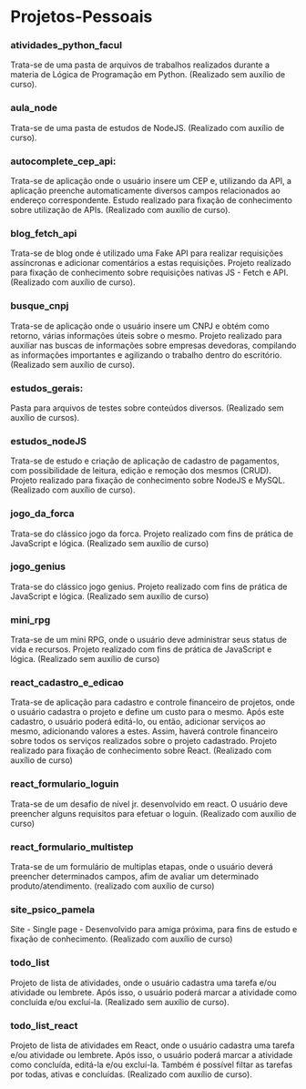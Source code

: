 # Projetos-Pessoais

### atividades_python_facul

Trata-se de uma pasta de arquivos de trabalhos realizados durante a materia de Lógica de Programação em Python.
(Realizado sem auxílio de curso).

### aula_node

Trata-se de uma pasta de estudos de NodeJS.
(Realizado com auxílio de curso).

### autocomplete_cep_api:

Trata-se de aplicação onde o usuário insere um CEP e, utilizando da API, a aplicação preenche automaticamente diversos campos relacionados ao endereço correspondente.
Estudo realizado para fixação de conhecimento sobre utilização de APIs.
(Realizado com auxílio de curso).

### blog_fetch_api

Trata-se de blog onde é utilizado uma Fake API para realizar requisições assíncronas e adicionar comentários a estas requisições.
Projeto realizado para fixação de conhecimento sobre requisições nativas JS - Fetch e API.
(Realizado com auxílio de curso).

### busque_cnpj

Trata-se de aplicação onde o usuário insere um CNPJ e obtém como retorno, várias informações úteis sobre o mesmo.
Projeto realizado para auxiliar nas buscas de informações sobre empresas devedoras, compilando as informações importantes e agilizando o trabalho dentro do escritório.
(Realizado sem auxílio de curso).

### estudos_gerais:

Pasta para arquivos de testes sobre conteúdos diversos.
(Realizado sem auxílio de cursos).

### estudos_nodeJS

Trata-se de estudo e criação de aplicação de cadastro de pagamentos, com possibilidade de leitura, edição e remoção dos mesmos (CRUD).
Projeto realizado para fixação de conhecimento sobre NodeJS e MySQL.
(Realizado com auxílio de curso).

### jogo_da_forca

Trata-se do clássico jogo da forca.
Projeto realizado com fins de prática de JavaScript e lógica.
(Realizado sem auxílio de curso)

### jogo_genius

Trata-se do clássico jogo genius.
Projeto realizado com fins de prática de JavaScript e lógica.
(Realizado sem auxílio de curso)

### mini_rpg

Trata-se de um mini RPG, onde o usuário deve administrar seus status de vida e recursos.
Projeto realizado com fins de prática de JavaScript e lógica.
(Realizado sem auxílio de curso)

### react_cadastro_e_edicao

Trata-se de aplicação para cadastro e controle financeiro de projetos, onde o usuário cadastra o projeto e define um custo para o mesmo. Após este cadastro, o usuário poderá editá-lo, ou então, adicionar serviços ao mesmo, adicionando valores a estes. Assim, haverá controle financeiro sobre todos os serviços realizados sobre o projeto cadastrado.
Projeto realizado para fixação de conhecimento sobre React.
(Realizado com auxílio de curso)

### react_formulario_loguin

Trata-se de um desafio de nível jr. desenvolvido em react. O usuário deve preencher alguns requisitos para efetuar o loguin.
(Realizado com auxílio de curso)

### react_formulario_multistep

Trata-se de um formulário de multiplas etapas, onde o usuário deverá preencher determinados campos, afim de avaliar um determinado produto/atendimento.
(realizado com auxílio de curso)

### site_psico_pamela

Site - Single page - Desenvolvido para amiga próxima, para fins de estudo e fixação de conhecimento.
(Realizado com auxílio de curso)

### todo_list

Projeto de lista de atividades, onde o usuário cadastra uma tarefa e/ou atividade ou lembrete.
Após isso, o usuário poderá marcar a atividade como concluída e/ou excluí-la.
(Realizado sem auxílio de curso).

### todo_list_react

Projeto de lista de atividades em React, onde o usuário cadastra uma tarefa e/ou atividade ou lembrete.
Após isso, o usuário poderá marcar a atividade como concluída, editá-la e/ou excluí-la.
Também é possível filtar as tarefas por todas, ativas e concluídas.
(Realizado com auxílio de curso).
